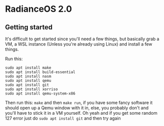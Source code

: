 # RadianceOS 2.0

## Getting started
It's difficult to get started since you'll need a few things, but basically grab a VM, a WSL instance (Unless you're already using Linux) and install a few things.

Run this:
```
sudo apt install make
sudo apt install build-essential
sudo apt install nasm
sudo apt install qemu
sudo apt install git
sudo apt install xorriso
sudo apt install qemu-system-x86
```

Then run this: `make` and then `make run`, if you have some fancy software it should open up a Qemu window with it in, else, you probably don't and you'll have to stick it in a VM yourself.
Oh yeah and if you get some random 127 error just do `sudo apt install git` and then try again
